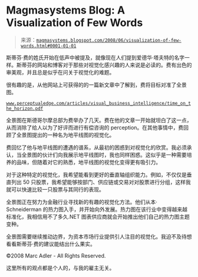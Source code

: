 <!--yml

分类: 未分类

date: 2024-05-18 05:01:02

-->

# Magmasystems Blog: A Visualization of Few Words

> 来源：[`magmasystems.blogspot.com/2008/06/visualization-of-few-words.html#0001-01-01`](http://magmasystems.blogspot.com/2008/06/visualization-of-few-words.html#0001-01-01)

斯蒂芬·费的姓氏开始在低声中被提及，就像现在人们提到爱德华·塔夫特的名字一样。斯蒂芬的网站和博客对于那些对视觉化感兴趣的人来说是必读的。费有出色的审美观，并且总是似乎在问关于视觉化的难题。

很有趣的是，从他网站上可获得的的一篇新文章中了解到，费将目标对准了全景图。

[`www.perceptualedge.com/articles/visual_business_intelligence/time_on_the_horizon.pdf`](http://www.perceptualedge.com/articles/visual_business_intelligence/time_on_the_horizon.pdf)

全景图在斯德哥尔摩总部为费举办了几天。费在他的文章一开始就坦白了这一点，从而消除了给人以为了好评而进行有偿咨询的 perception。在其他事情中，费回顾了全景图提出的一种名为地平线图的视觉化。

费回忆了他与地平线图的遭遇的谱系，从最初的困惑到对视觉化的欣赏。我必须承认，当全景图的伙计们向我展示地平线图时，我也同样困惑。这似乎是一种需要培养的品味，但随着对它的熟悉，地平线图的视觉化变得更有吸引力。

对于这种特定的视觉化，我希望能看到更好的垂直轴组织能力。例如，不仅仅是垂直列出 50 只股票，我希望能够按部门、供应链或交易对对股票进行分组，这样我就可以快速比较一只股票与其同行的表现。

全景图正在努力为金融行业寻找新的有趣的视觉化方法。他们从本· Schneiderman 的热力图入手，并开始向外发展。热力图在该行业中变得越来越标准化，我相信用不了多久.NET 图表供应商就会开始推出他们自己的热力图主题变种。

全景图需要继续推动边界，为资本市场行业提供引人注目的视觉化。我迫不及待想看看斯蒂芬·费的建议能结出什么果实。

©2008 Marc Adler - All Rights Reserved.

这里所有的观点都是个人的，与我的雇主无关。
